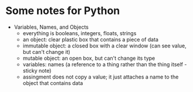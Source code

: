 # Some notes for Python

- Variables, Names, and Objects
	- everything is booleans, integers, floats, strings
	- an object: clear plastic box that contains a piece of data
	- immutable object: a closed box with a clear window (can see value, but can't change it)
	- mutable object: an open box, but can't change its type
	- variables: names (a reference to a thing rather than the thing itself - sticky note)
	- assingment does not copy a value; it just attaches a name to the object that contains data 